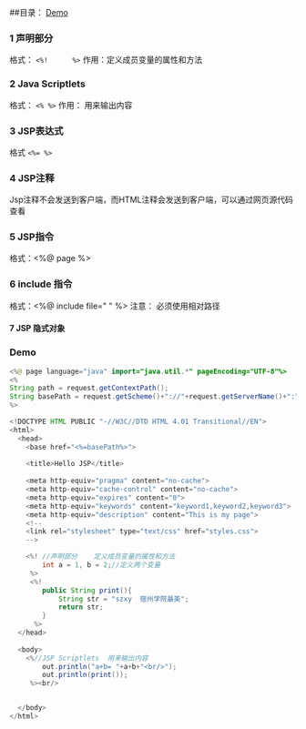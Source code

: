 ##目录：
<a href="Demo">Demo</a>

### 1 声明部分 
格式： `<%!      %>`
作用：定义成员变量的属性和方法

### 2 Java  Scriptlets
格式： `<% %>`
作用： 用来输出内容

### 3 JSP表达式
格式 `<%= %>`

### 4 JSP注释
Jsp注释不会发送到客户端，而HTML注释会发送到客户端，可以通过网页源代码查看

### 5 JSP指令
格式：<%@ page  %>

### 6 include 指令
格式：<%@ include file=" "  %>
注意： 必须使用相对路径

#### 7 JSP 隐式对象




### <p id="Demo">Demo</p> 
```java
<%@ page language="java" import="java.util.*" pageEncoding="UTF-8"%>
<%
String path = request.getContextPath();
String basePath = request.getScheme()+"://"+request.getServerName()+":"+request.getServerPort()+path+"/";
%>

<!DOCTYPE HTML PUBLIC "-//W3C//DTD HTML 4.01 Transitional//EN">
<html>
  <head>
    <base href="<%=basePath%>">
    
    <title>Hello JSP</title>
    
	<meta http-equiv="pragma" content="no-cache">
	<meta http-equiv="cache-control" content="no-cache">
	<meta http-equiv="expires" content="0">    
	<meta http-equiv="keywords" content="keyword1,keyword2,keyword3">
	<meta http-equiv="description" content="This is my page">
	<!--
	<link rel="stylesheet" type="text/css" href="styles.css">
	-->

	<%! //声明部分    定义成员变量的属性和方法
		int a = 1, b = 2;//定义两个变量
	 %>
	 <%!
	 	public String print(){
	 		String str = "szxy  宿州学院最美";
	 		return str;
	 	}
	  %>
  </head>
  
  <body>
  	<%//JSP Scriptlets  用来输出内容
  		out.println("a+b= "+a+b+"<br/>");
  		out.println(print());
  	 %><br/>


  </body>
</html>


```
